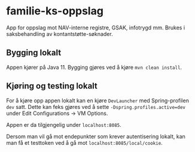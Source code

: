 # familie-ks-oppslag
App for oppslag mot NAV-interne registre, GSAK, infotrygd mm. Brukes i saksbehandling av kontantstøtte-søknader.

## Bygging lokalt
Appen kjører på Java 11. Bygging gjøres ved å kjøre `mvn clean install`. 

## Kjøring og testing lokalt
For å kjøre opp appen lokalt kan en kjøre `DevLauncher` med Spring-profilen `dev` satt. Dette kan feks gjøres ved å sette
`-Dspring.profiles.active=dev` under Edit Configurations -> VM Options. 

Appen er da tilgjengelig under `localhost:8085`.

Dersom man vil gå mot endepunkter som krever autentisering lokalt, kan man få et testtoken ved å gå mot `localhost:8085/local/cookie`. 
